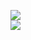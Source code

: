 [![](https://img.shields.io/badge/Made%20With-Github%20Spray-lightgrey.svg?style=for-the-badge&logo=github)](https://github.com/Annihil/github-spray#22629)  
[![](https://i.imgur.com/2DrTn0Z.gif)](https://github.com/Annihil/github-spray)